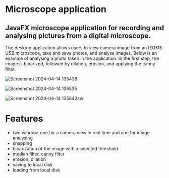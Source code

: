 # Microscope application

## JavaFX microscope application for recording and analysing pictures from a digital microscope.

The desktop application allows users to view camera image from an IZOXIS USB microscope, take and save photos, and analyse images. Below is an example of analysing a photo taken in the application. In the first step, the image is binarized, followed by dilation, erosion, and applying the canny filter.

![Screenshot 2024-04-14 135438](https://github.com/ZuzannaSlobodzian/microscope-app/assets/97484679/7b8acf89-c948-457c-b3dc-1a214a2658be)

![Screenshot 2024-04-14 135535](https://github.com/ZuzannaSlobodzian/microscope-app/assets/97484679/1327f021-5ebe-42a0-b743-8c77cbfc2a9f)

![Screenshot 2024-04-14 135842sw](https://github.com/ZuzannaSlobodzian/microscope-app/assets/97484679/28bbb7bf-8fbb-43d6-97c5-4c7017207e06)

# Features
* two window, one for a camera view in real time and one for image analysing
* snapping
* binarization of the image with a selected threshold
* median filter, canny filter
* erosion, dilation
* saving to local disk
* loading from local disk
